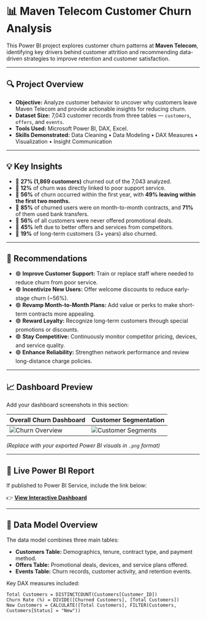 # 📊 Maven Telecom Customer Churn Analysis

This Power BI project explores customer churn patterns at **Maven Telecom**, identifying key drivers behind customer attrition and recommending data-driven strategies to improve retention and customer satisfaction.

---

## 🔍 Project Overview
- **Objective:** Analyze customer behavior to uncover why customers leave Maven Telecom and provide actionable insights for reducing churn.  
- **Dataset Size:** 7,043 customer records from three tables — `customers`, `offers`, and `events`.  
- **Tools Used:** Microsoft Power BI, DAX, Excel.  
- **Skills Demonstrated:** Data Cleaning • Data Modeling • DAX Measures • Visualization • Insight Communication  

---

## 💡 Key Insights
- 🔴 **27% (1,869 customers)** churned out of the 7,043 analyzed.  
- 🔴 **12%** of churn was directly linked to poor support service.  
- 🔴 **56%** of churn occurred within the first year, with **49% leaving within the first two months.**  
- 🔴 **85%** of churned users were on month-to-month contracts, and **71%** of them used bank transfers.  
- 🔴 **56%** of all customers were never offered promotional deals.  
- 🔴 **45%** left due to better offers and services from competitors.  
- 🔴 **19%** of long-term customers (3+ years) also churned.  

---

## 🧠 Recommendations
- 🟢 **Improve Customer Support:** Train or replace staff where needed to reduce churn from poor service.  
- 🟢 **Incentivize New Users:** Offer welcome discounts to reduce early-stage churn (~56%).  
- 🟢 **Revamp Month-to-Month Plans:** Add value or perks to make short-term contracts more appealing.  
- 🟢 **Reward Loyalty:** Recognize long-term customers through special promotions or discounts.  
- 🟢 **Stay Competitive:** Continuously monitor competitor pricing, devices, and service quality.  
- 🟢 **Enhance Reliability:** Strengthen network performance and review long-distance charge policies.  

---

## 📈 Dashboard Preview
Add your dashboard screenshots in this section:  

| Overall Churn Dashboard | Customer Segmentation |
|--------------------------|-----------------------|
| ![Churn Overview](images/dashboard_overview.png) | ![Customer Segments](images/churn_insights.png) |

*(Replace with your exported Power BI visuals in `.png` format)*  

---

## 🔗 Live Power BI Report
If published to Power BI Service, include the link below:

👉 [**View Interactive Dashboard**](http://bit.ly/4nnQYL0_LINK_HERE)

---

## 🧮 Data Model Overview
The data model combines three main tables:  

- **Customers Table:** Demographics, tenure, contract type, and payment method.  
- **Offers Table:** Promotional deals, devices, and service plans offered.  
- **Events Table:** Churn records, customer activity, and retention events.  

Key DAX measures included:
```DAX
Total Customers = DISTINCTCOUNT(Customers[Customer_ID])
Churn Rate (%) = DIVIDE([Churned Customers], [Total Customers])
New Customers = CALCULATE([Total Customers], FILTER(Customers, Customers[Status] = "New"))
